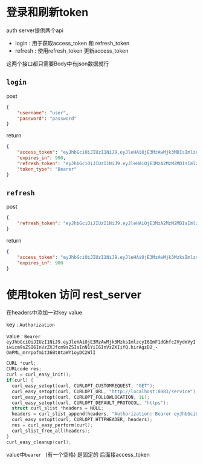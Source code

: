 # 登录和刷新token

auth server提供两个api 

+ login : 用于获取access_token 和 refresh_token
+ refresh :  使用refresh_token 更新access_token

这两个接口都只需要Body中有json数据就行



## `login`

post

```json
{
    "username": "user",
    "password": "password"
}
```

return 

```json
{
    "access_token": "eyJhbGciOiJIUzI1NiJ9.eyJleHAiOjE3MzAwMjk3MDIsImlzcyI6ImF1dGhfc2VydmVyIiwicm9sZSI6InVzZXJfcm9sZSIsInN1YiI6InVzZXIifQ.SLnN0ei-PrzXciQwLwQWFXLsycIRoQq9IFoEOknQj_0",
    "expires_in": 900,
    "refresh_token": "eyJhbGciOiJIUzI1NiJ9.eyJleHAiOjE3MzA2MzM2MDIsImlzcyI6ImF1dGhfc2VydmVyIiwicm9sZSI6InVzZXJfcm9sZSIsInN1YiI6InVzZXIifQ.GOsmnbBEynNy8VMC_XWBzjuKv5o0NfuQYjRn2YLp-Fs",
    "token_type": "Bearer"
}
```



## `refresh`

post

```json
{
    "refresh_token": "eyJhbGciOiJIUzI1NiJ9.eyJleHAiOjE3MzA2MzM2MDIsImlzcyI6ImF1dGhfc2VydmVyIiwicm9sZSI6InVzZXJfcm9sZSIsInN1YiI6InVzZXIifQ.GOsmnbBEynNy8VMC_XWBzjuKv5o0NfuQYjRn2YLp-Fs"
}
```

return

```json
{
    "access_token": "eyJhbGciOiJIUzI1NiJ9.eyJleHAiOjE3MzAwMjk3MzksImlzcyI6ImF1dGhfc2VydmVyIiwicm9sZSI6InVzZXJfcm9sZSIsInN1YiI6InVzZXIifQ.hirAgzD2_-OmPML_mrrpofmit36Bt0taWY1oyDC2WlI",
    "expires_in": 900
}
```





# 使用token 访问 rest_server

在headers中添加一对key value

key : `Authorization`

value :  `Bearer eyJhbGciOiJIUzI1NiJ9.eyJleHAiOjE3MzAwMjk3MzksImlzcyI6ImF1dGhfc2VydmVyIiwicm9sZSI6InVzZXJfcm9sZSIsInN1YiI6InVzZXIifQ.hirAgzD2_-OmPML_mrrpofmit36Bt0taWY1oyDC2WlI`



```c
CURL *curl;
CURLcode res;
curl = curl_easy_init();
if(curl) {
  curl_easy_setopt(curl, CURLOPT_CUSTOMREQUEST, "GET");
  curl_easy_setopt(curl, CURLOPT_URL, "http://localhost:8081/service");
  curl_easy_setopt(curl, CURLOPT_FOLLOWLOCATION, 1L);
  curl_easy_setopt(curl, CURLOPT_DEFAULT_PROTOCOL, "https");
  struct curl_slist *headers = NULL;
  headers = curl_slist_append(headers, "Authorization: Bearer eyJhbGciOiJIUzI1NiJ9.eyJleHAiOjE3MzAwMjk3MzksImlzcyI6ImF1dGhfc2VydmVyIiwicm9sZSI6InVzZXJfcm9sZSIsInN1YiI6InVzZXIifQ.hirAgzD2_-OmPML_mrrpofmit36Bt0taWY1oyDC2WlI");
  curl_easy_setopt(curl, CURLOPT_HTTPHEADER, headers);
  res = curl_easy_perform(curl);
  curl_slist_free_all(headers);
}
curl_easy_cleanup(curl);
```



value中`bearer ` (有一个空格) 是固定的 后面接access_token


